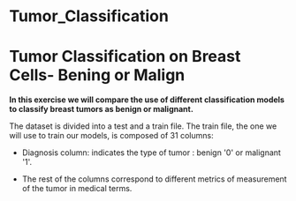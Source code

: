 # Tumor_Classification

# Tumor Classification on Breast Cells- Bening or Malign

**In this exercise we will compare the use of different classification models to classify breast tumors as benign or malignant.**

The dataset is divided into a test and a train file. The train file, the one we will use to train our models, is composed of 31 columns:

- Diagnosis column: indicates the type of tumor : benign '0' or malignant '1'.

- The rest of the columns correspond to different metrics of measurement of the tumor in medical terms.
